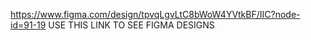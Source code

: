https://www.figma.com/design/tpvqLgvLtC8bWoW4YVtkBF/IIC?node-id=91-19
USE THIS LINK TO SEE FIGMA DESIGNS
